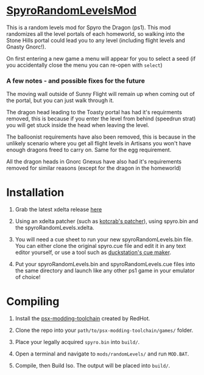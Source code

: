 # [SpyroRandomLevelsMod](https://github.com/HelfrixTV/SpyroRandomLevelsMod)
This is a random levels mod for Spyro the Dragon (ps1). This mod randomizes all the level portals of each homeworld, so walking into the Stone Hills portal could lead you to any level (including flight levels and Gnasty Gnorc!).

On first entering a new game a menu will appear for you to select a seed (if you accidentally close the menu you can re-open with `select`)

### A few notes - and possible fixes for the future
The moving wall outside of Sunny Flight will remain up when coming out of the portal, but you can just walk through it.

The dragon head leading to the Toasty portal has had it's requirments removed, this is because if you enter the level from behind (speedrun strat) you will get stuck inside the head when leaving the level.

The balloonist requirements have also been removed, this is because in the unlikely scenario where you get all flight levels in Artisans you won't have enough dragons freed to carry on. Same for the egg requirement.

All the dragon heads in Gnorc Gnexus have also had it's requirements removed for similar reasons (except for the dragon in the homeworld)

# Installation

1. Grab the latest xdelta release [here](https://github.com/HelfrixTV/SpyroRandomLevelsMod/releases)

2. Using an xdelta patcher (such as [kotcrab's patcher](https://kotcrab.github.io/xdelta-wasm/)), using spyro.bin and the spyroRandomLevels.xdelta.

3. You will need a cue sheet to run your new spyroRandomLevels.bin file. You can either clone the original spyro.cue file and edit it in any text editor yourself, or use a tool such as [duckstation's cue maker](https://www.duckstation.org/cue-maker/).

4. Put your spyroRandomLevels.bin and spyroRandomLevels.cue files into the same directory and launch like any other ps1 game in your emulator of choice!

# Compiling

1. Install the [psx-modding-toolchain](https://github.com/mateusfavarin/psx-modding-toolchain) created by RedHot.

2. Clone the repo into your `path/to/psx-modding-toolchain/games/` folder.

3. Place your legally acquired `spyro.bin` into `build/`.

4. Open a terminal and navigate to `mods/randomLevels/` and run `MOD.BAT`.

5. Compile, then Build Iso. The output will be placed into `build/`.
